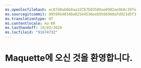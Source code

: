 ```yaml
---
ms.openlocfilehash: ec87d8ab6b8aa2d767b03568ae8982ae9b0c39fe
ms.sourcegitcommit: 09599b4034be825e4536eeb9566968afd021d5f3
ms.translationtype: HT
ms.contentlocale: ko-KR
ms.lasthandoff: 10/03/2020
ms.locfileid: "91674732"
---
```

# <a name="welcome-to-maquette"></a>Maquette에 오신 것을 환영합니다.